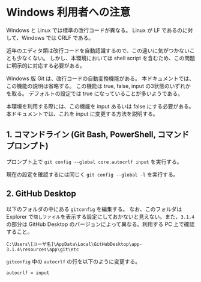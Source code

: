 # Windows 利用者への注意

Windows と Linux では標準の改行コードが異なる。
Linux が LF であるのに対して、Windows では CRLF である。

近年のエディタ類は改行コードを自動認識するので、この違いに気がつかないことも少なくない。
しかし、本環境においては shell script を含むため、この問題に明示的に対応する必要がある。

Windows 版 Git は、改行コードの自動変換機能がある。
本ドキュメントでは、この機能の説明は省略する。
この機能は true, false, input の3状態のいずれかを取る。
デフォルトの設定では true になっていることが多いようである。

本環境を利用する際には、この機能を input あるいは false にする必要がある。
本ドキュメントでは、これを input に変更する方法を説明する。


## 1. コマンドライン (Git Bash, PowerShell, コマンドプロンプト)

プロンプト上で `git config --global core.autocrlf input` を実行する。

現在の設定を確認するには同じく `git config --global -l` を実行する。


## 2. GitHub Desktop

以下のフォルダの中にある `gitconfig` を編集する。
なお、このフォルダは Explorer で`隠しファイル`を表示する設定にしておかないと見えない。また、`3.1.4`の部分は GitHub Desktop のバージョンによって異なる。利用する PC 上で確認すること。

```
C:\Users\[ユーザ名]\AppData\Local\GitHubDesktop\app-3.1.4\resources\app\git\etc
```

`gitconfig` 中の `autocrlf` の行を以下のように変更する。

```
autocrlf = input
```
